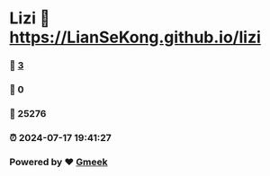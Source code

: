 # Lizi :link: https://LianSeKong.github.io/lizi 
### :page_facing_up: [3](https://LianSeKong.github.io/lizi/tag.html) 
### :speech_balloon: 0 
### :hibiscus: 25276 
### :alarm_clock: 2024-07-17 19:41:27 
### Powered by :heart: [Gmeek](https://github.com/Meekdai/Gmeek)

